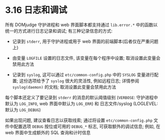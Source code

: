 # 3.16 日志和调试

所有 DOMjudge 守护进程和 web 界面脚本都支持通过 `lib.error.*` 中的函数以统一的方式进行日志记录和调试; 有三种记录信息的方式:

- 记录到 `stderr`, 用于守护进程或用于 web 界面的前端脚本(后者仅在严重问题上)

- 由变量 `LOGFILE` 设置的日志文件, 该变量在每个程序中设置; 取消设置此变量会禁用此方法

- 记录到 `syslog`, 这可以通过 `etc/common-config.php` 中的 `SYSLOG` 变量进行配置; 这份选项给予了 `syslog` 很大的灵活性, 例如远程日志; 详情参阅 `syslog(daemon)` 的文档; 取消设置此变量会禁用此方法

每个脚本还定义了要记录到 `stderr` 的消息的默认阈值级别 (`VERBOSE`: 守护进程中默认为 `LOG_INFO`, web 界面中默认为 `LOG_ERR`) 和 日志文件/syslog (LOGLEVEL: 默认为 `LOG_DEBUG`)

如果出现问题, 建议查看日志以获取线索; 通过将设置 `etc/common-config.php` 文件中配置选项 `DEBUG` 按位或可用的 `DEBUG_*` 标志, 可获取额外的调试信息; 例如, 在 web 界面中生成额外的 SQL 查询和计时信息


